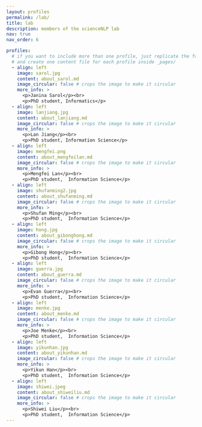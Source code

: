 ```yaml
---
layout: profiles
permalink: /lab/
title: lab
description: members of the scienceNLP lab
nav: true
nav_order: 6

profiles:
  # if you want to include more than one profile, just replicate the following block
  # and create one content file for each profile inside _pages/
  - align: left
    image: sarol.jpg
    content: about_sarol.md
    image_circular: false # crops the image to make it circular
    more_info: >
      <p>Janina Sarol</p><br>
      <p>PhD student, Informatics</p>
  - align: left
    image: lanjiang.jpg
    content: about_lanjiang.md
    image_circular: false # crops the image to make it circular
    more_info: >
      <p>Lan Jiang</p><br>
      <p>PhD student, Information Science</p>
  - align: left
    image: mengfei.png
    content: about_mengfeilan.md
    image_circular: false # crops the image to make it circular
    more_info: >
      <p>Mengfei Lan</p><br>
      <p>PhD student,  Information Science</p>
  - align: left
    image: shufanming2.jpg
    content: about_shufanming.md
    image_circular: false # crops the image to make it circular
    more_info: >
      <p>Shufan Ming</p><br>
      <p>PhD student,  Information Science</p>
  - align: left
    image: hong.jpg
    content: about_gibonghong.md
    image_circular: false # crops the image to make it circular
    more_info: >
      <p>Gibong Hong</p><br>
      <p>PhD student,  Information Science</p>
  - align: left
    image: guerra.jpg
    content: about_guerra.md
    image_circular: false # crops the image to make it circular
    more_info: >
      <p>Evan Guerra</p><br>
      <p>PhD student,  Information Science</p>
  - align: left
    image: menke.jpg
    content: about_menke.md
    image_circular: false # crops the image to make it circular
    more_info: >
      <p>Joe Menke</p><br>
      <p>PhD student,  Information Science</p>
  - align: left
    image: yikunhan.jpg
    content: about_yikunhan.md
    image_circular: false # crops the image to make it circular
    more_info: >
      <p>Yikun Han</p><br>
      <p>PhD student,  Information Science</p>
  - align: left
    image: shiwei.jpeg
    content: about_shiweiliu.md
    image_circular: false # crops the image to make it circular
    more_info: >
      <p>Shiwei Liu</p><br>
      <p>PhD student,  Information Science</p>
---
```


